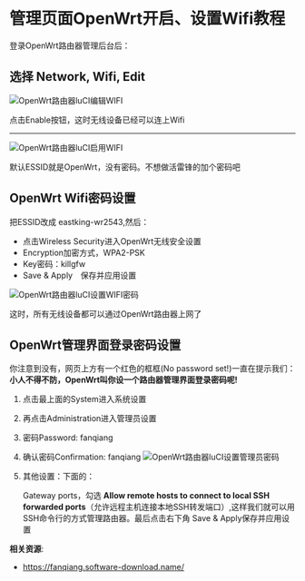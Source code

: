 管理页面OpenWrt开启、设置Wifi教程
================================

登录OpenWrt路由器管理后台后：

选择 Network, Wifi, Edit
--------

![OpenWrt路由器luCI编辑WIFI](images/2.4.wifi-edit.png)

点击Enable按钮，这时无线设备已经可以连上Wifi

--------
![OpenWrt路由器luCI启用WIFI](images/2.4.wifi-enable.png)

默认ESSID就是OpenWrt，没有密码。不想做活雷锋的加个密码吧

OpenWrt Wifi密码设置
--------

把ESSID改成 eastking-wr2543,然后：

- 点击Wireless Security进入OpenWrt无线安全设置
- Encryption加密方式，WPA2-PSK
- Key密码：killgfw
- Save & Apply　保存并应用设置

![OpenWrt路由器luCI设置WIFI密码](images/2.4.wifi-security.png)

这时，所有无线设备都可以通过OpenWrt路由器上网了


OpenWrt管理界面登录密码设置
--------

你注意到没有，网页上方有一个红色的框框(No password set!)一直在提示我们： **小人不得不防，OpenWrt叫你设一个路由器管理界面登录密码呢!**

1. 点击最上面的System进入系统设置
2. 再点击Administration进入管理员设置
3. 密码Password: fanqiang
4. 确认密码Confirmation: fanqiang
![OpenWrt路由器luCI设置管理员密码](images/2.4.admin-password.png)
5. 其他设置：下面的：

    Gateway ports，勾选 **Allow remote hosts to connect to local SSH forwarded ports**（允许远程主机连接本地SSH转发端口）,这样我们就可以用SSH命令行的方式管理路由器。最后点击右下角 Save & Apply保存并应用设置

**相关资源**:

- <https://fanqiang.software-download.name/>